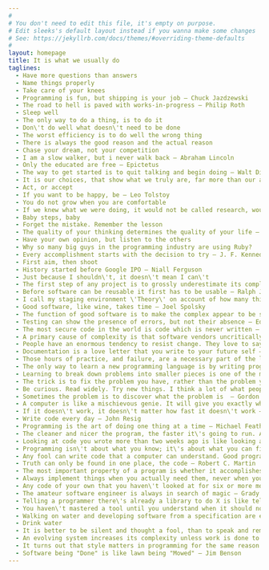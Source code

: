 ```yaml
---
#
# You don't need to edit this file, it's empty on purpose.
# Edit sleeks's default layout instead if you wanna make some changes
# See: https://jekyllrb.com/docs/themes/#overriding-theme-defaults
#
layout: homepage
title: It is what we usually do
taglines:
  - Have more questions than answers
  - Name things properly
  - Take care of your knees
  - Programming is fun, but shipping is your job — Chuck Jazdzewski
  - The road to hell is paved with works-in-progress — Philip Roth
  - Sleep well
  - The only way to do a thing, is to do it
  - Don\'t do well what doesn\'t need to be done
  - The worst efficiency is to do well the wrong thing
  - There is always the good reason and the actual reason
  - Chase your dream, not your competition
  - I am a slow walker, but i never walk back — Abraham Lincoln
  - Only the educated are free — Epictetus
  - The way to get started is to quit talking and begin doing — Walt Disney
  - It is our choices, that show what we truly are, far more than our abilities — J. K Rowling
  - Act, or accept
  - If you want to be happy, be — Leo Tolstoy
  - You do not grow when you are comfortable
  - If we knew what we were doing, it would not be called research, would it? — A. Einstein
  - Baby steps, baby
  - Forget the mistake. Remember the lesson
  - The quality of your thinking determines the quality of your life — A. R. Bernard
  - Have your own opinion, but listen to the others
  - Why so many big guys in the programming industry are using Ruby?
  - Every accomplishment starts with the decision to try — J. F. Kennedy
  - First aim, then shoot
  - History started before Google IPO — Niall Ferguson
  - Just because I shouldn\'t, it doesn\'t mean I can\'t
  - The first step of any project is to grossly underestimate its complexity and difficulty — Nicoll Hunt
  - Before software can be reusable it first has to be usable — Ralph Johnson
  - I call my staging environment \'Theory\' on account of how many things work in theory, but not in production — Corey Quinn
  - Good software, like wine, takes time — Joel Spolsky
  - The function of good software is to make the complex appear to be simple — Grady Booch
  - Testing can show the presence of errors, but not their absence — Edsger W. Dijkstra
  - The most secure code in the world is code which is never written — Colin Percival
  - A primary cause of complexity is that software vendors uncritically adopt almost any feature that users want — Niklaus Wirth
  - People have an enormous tendency to resist change. They love to say, \"We have always done it this way.\" I try to fight that — Grace Hopper
  - Documentation is a love letter that you write to your future self — Damian Conway
  - Those hours of practice, and failure, are a necessary part of the learning process — Gina Sipley
  - The only way to learn a new programming language is by writing programs in it — Dennis Ritchie
  - Learning to break down problems into smaller pieces is one of the most important skills in computer science and life — Addy Osmani
  - The trick is to fix the problem you have, rather than the problem you want — Bram Cohen
  - Be curious. Read widely. Try new things. I think a lot of what people call intelligence boils down to curiosity — Aaron Swartz
  - Sometimes the problem is to discover what the problem is  — Gordon Glegg
  - A computer is like a mischievous genie. It will give you exactly what you ask for, but not always what you want — Joe Sondow
  - If it doesn\'t work, it doesn\'t matter how fast it doesn\'t work — Mich Ravera
  - Write code every day — John Resig
  - Programming is the art of doing one thing at a time — Michael Feathers
  - The cleaner and nicer the program, the faster it\'s going to run. And if it doesn\'t, it\'ll be easy to make it fast — Joshua Bloch
  - Looking at code you wrote more than two weeks ago is like looking at code you are seeing for the first time — Dan Hurvitz
  - Programming isn\'t about what you know; it\'s about what you can figure out — Chris Pine
  - Any fool can write code that a computer can understand. Good programmers write code that humans can understand — Martin Fowler
  - Truth can only be found in one place, the code — Robert C. Martin
  - The most important property of a program is whether it accomplishes the intention of its user — C.A.R. Hoare
  - Always implement things when you actually need them, never when you just foresee that you need them — Ron Jeffries
  - Any code of your own that you haven\'t looked at for six or more months might as well have been written by someone else — Eagleson\'s Law
  - The amateur software engineer is always in search of magic — Grady Booch
  - Telling a programmer there\'s already a library to do X is like telling a songwriter there\'s already a song about love — Pete Cordell
  - You haven\'t mastered a tool until you understand when it should not be used — Kelsey Hightower
  - Walking on water and developing software from a specification are easy if both are frozen — Edward V Berard
  - Drink water
  - It is better to be silent and thought a fool, than to speak and remove all doubt — Silvan Engel
  - An evolving system increases its complexity unless work is done to reduce it — Meir Lehman
  - It turns out that style matters in programming for the same reason that it matters in writing. It makes for better reading — Douglas Crockford
  - Software being "Done" is like lawn being "Mowed" — Jim Benson
---
```


